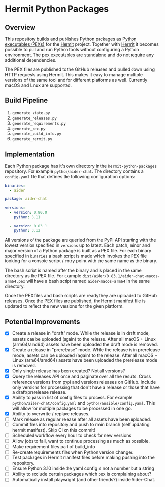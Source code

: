 # Hermit Python Packages

## Overview

This repository builds and publishes Python packages as [Python executables (PEXs)](https://docs.pex-tool.org/) for the [Hermit](https://cashapp.github.io/hermit/) project. Together with [Hermit](https://cashapp.github.io/hermit/) it becomes possible to pull and run Python tools without configuring a Python environment. The pex executables are standalone and do not require any additional dependencies.

The PEX files are published to the GitHub releases and pulled down using HTTP requests using Hermit. This makes it easy to manage multiple versions of the same tool and for different platforms as well. Currently macOS and Linux are supported.

## Build Pipeline

1. `generate_state.py`
2. `generate_releases.py`
3. `generate_requirements.py`
4. `generate_pex.py`
5. `generate_build_info.py`
6. `generate_hermit.py`

## Implementation

Each Python package has it's own directory in the `hermit-python-packages` repository. For example `python/aider-chat`. The directory contains a `config.yaml` file that defines the following configuration options:

```yaml
binaries:
  - aider

package: aider-chat

versions:
  - version: 0.80.0
    python: 3.11

  - version: 0.83.1
    python: 3.12
```

All versions of the package are queried from the PyPI API starting with the lowest version specified in `versions` up to latest. Each patch, minor and major version of a Python package is built as a PEX file. For each binary specified in `binaries` a bash script is made which invokes the PEX file looking for a console script / entry point with the same name as the binary. 

The bash script is named after the binary and is placed in the same directory as the PEX file. For example `dist/aider/0.83.1/aider-chat-macos-arm64.pex` will have a bash script named `aider-macos-arm64` in the same directory.

Once the PEX files and bash scripts are ready they are uploaded to GitHub releases. Once the PEX files are published, the Hermit manifest file is updated to reflect the new versions for the given platform.

## Potential Improvements

- [x] Create a release in "draft" mode. While the release is in draft mode, assets can be uploaded (again) to the release. After all macOS + Linux (arm64/amd64) assets have been uploaded the draft mode is removed.
- [x] Create a release in "prerelease" mode. While the release is in prerelease mode, assets can be uploaded (again) to the release. After all macOS + Linux (arm64/amd64) assets have been uploaded the prerelease mode is removed.
- [x] Only single release has been created? Not all versions?
- [x] Query the releases API once and paginate over all the results. Cross reference versions from pypi and versions releases on GitHub. Include only versions for processing that don't have a release or those that have a draft/prerelease release.
- [x] Ability to pass in list of config files to process. For example `python/aider-chat/config.yaml` and `python/ansible/config.yaml`. This will allow for multiple packages to be processed in one go.
- [x] Ability to overwrite / replace releases.
- [ ] Mark release as regular release after all assets have been uploaded.
- [ ] Commit files into repository and push to main branch (self updating hermit manifest). Skip CI on this commit!
- [ ] Scheduled workflow every hour to check for new versions
- [ ] Allow jobs to fail, want to continue processing as much as possible.
- [ ] Make requirement files part of build_info
- [ ] Re-create requirements files when Python version changes
- [ ] Test packages in Hermit manifest files before making pushing into the repository.
- [ ] Ensure Python 3.10 inside the yaml config is not a number but a string
- [ ] Ability to exclude certain packages which pex is complaining about?
- [ ] Automatically install playwright (and other friends?) inside Aider-Chat.